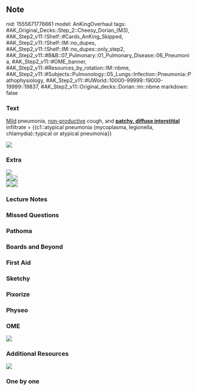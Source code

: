 ## Note
nid: 1555871776661
model: AnKingOverhaul
tags: #AK_Original_Decks::Step_2::Cheesy_Dorian_(M3), #AK_Step2_v11::!Shelf::#Cards_AnKing_Skipped, #AK_Step2_v11::!Shelf::IM::no_dupes, #AK_Step2_v11::!Shelf::IM::no_dupes::only_step2, #AK_Step2_v11::#B&B::07_Pulmonary::01_Pulmonary_Disease::06_Pneumonia, #AK_Step2_v11::#OME_banner, #AK_Step2_v11::#Resources_by_rotation::IM::nbme, #AK_Step2_v11::#Subjects::Pulmonology::05_Lungs::Infection::Pneumonia::Pathophysiology, #AK_Step2_v11::#UWorld::10000-99999::19000-19999::19837, #AK_Step2_v11::Original_decks::Dorian::im::nbme
markdown: false

### Text
<u>Mild</u> pneumonia, <u>non-productive</u> cough, and
<b><u>patchy, diffuse interstitial</u></b> infiltrate =
{{c1::atypical pneumonia (mycoplasma, legionella,
chlamydia)::typical or atypical pneumonia}}
<div><img src=
"cdf5605e45874c28262c81b7ab80b3_big_gallery.jpeg"></div>

### Extra
<div>
  <i><img src="paste-172335562752001.jpg"></i>
</div>
<div>
  <i><img src="da%20weird%20pneumo.png"><img src=
  "paste-195313637785603.jpg"></i>
</div>
<div>
  <i><img src="paste-9255654523359.jpg"><img src=
  "paste-9887014715856.jpg"></i>
</div>

### Lecture Notes


### Missed Questions


### Pathoma


### Boards and Beyond


### First Aid


### Sketchy


### Pixorize


### Physeo


### OME
<div class="ome-widget">
  <a href="https://onlinemeded.org?ref=anki"><img src=
  "_OME_AnkiFlashcards_General_7.png"></a>
</div>

### Additional Resources
<i><img src="paste-181002806755329%20(1).jpg"></i>

### One by one

